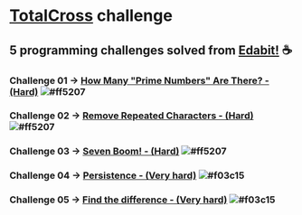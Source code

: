 #  [TotalCross](https://totalcross.com) challenge 
 ## 5 programming challenges solved from [Edabit!](https://edabit.com/challenges)  :coffee:


### **Challenge 01** -> [How Many "Prime Numbers" Are There? - (Hard)](prime-numbers.md) ![#ff5207](https://via.placeholder.com/15/ff5207/000000?text=+)
### **Challenge 02** -> [Remove Repeated Characters - (Hard)](remove-repeated.md) ![#ff5207](https://via.placeholder.com/15/ff5207/000000?text=+)
### **Challenge 03** -> [Seven Boom! - (Hard)](seven-boom.md) ![#ff5207](https://via.placeholder.com/15/ff5207/000000?text=+)
### **Challenge 04** -> [Persistence - (Very hard)](persistence.md) ![#f03c15](https://via.placeholder.com/15/f03c15/000000?text=+)
### **Challenge 05** -> [Find the difference - (Very hard)](difference.md) ![#f03c15](https://via.placeholder.com/15/f03c15/000000?text=+)





